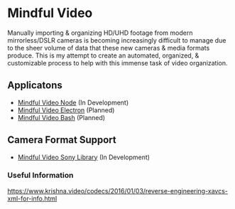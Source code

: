 # Mindful Video
Manually importing & organizing HD/UHD footage from modern mirrorless/DSLR cameras is becoming increasingly difficult to manage due to the sheer volume of data that these new cameras & media formats produce. This is my attempt to create an automated, organized, & customizable process to help with this immense task of video organization. 

## Applicatons 
* [Mindful Video Node](https://github.com/RussellHowell/mindful-video-node "mindful-video-node") (In Development)
* [Mindful Video Electron](https://github.com/RussellHowell/mindful-video-node "mindful-video-electron") (Planned)
* [Mindful Video Bash](https://github.com/RussellHowell/mindful-video-node "mindful-video-bash") (Planned)

## Camera Format Support
* [Mindful Video Sony Library](https://github.com/RussellHowell/mindful-video-node "mindful-video-lib-sony") (In Development)


### Useful Information
https://www.krishna.video/codecs/2016/01/03/reverse-engineering-xavcs-xml-for-info.html
